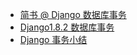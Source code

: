 
- [简书 @ Django 数据库事务](http://www.jianshu.com/p/275b08096cf9)
- [Django1.8.2 数据库事务](http://python.usyiyi.cn/documents/django_182/topics/db/transactions.html)
- [Django 事务小结](https://my.oschina.net/liuyuantao/blog/752533)